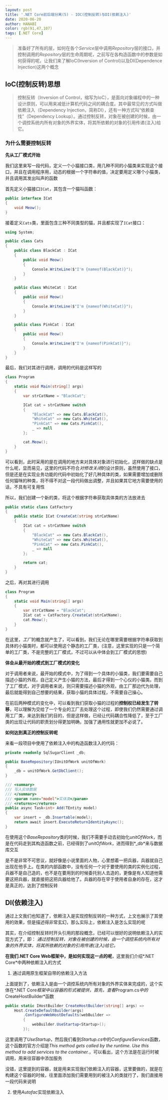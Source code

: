 ```yaml
---
layout: post
title: '.NET Core前后端分离(5) - IOC(控制反转)与DI(依赖注入)'
date: 2020-06-20
author: HANABI
color: rgb(91,47,107)
tags: [.NET Core]
---
```


> 准备好了所有的层，如何在各个*Service*层中调用*Repository*层的接口，并控制调用的*Repository*层的生命周期呢，之前写在各构造函数中的参数是如何获得的呢，让我们来了解IoC(Inversion of Control)以及DI(Dependence Injection)这两个概念

## IoC(控制反转)思想

> 控制反转（Inversion of Control，缩写为IoC），是面向对象编程中的一种设计原则，可以用来减低计算机代码之间的耦合度。其中最常见的方式叫做依赖注入（Dependency Injection，简称DI），还有一种方式叫“依赖查找”（Dependency Lookup）。通过控制反转，对象在被创建的时候，由一个调控系统内所有对象的外界实体，将其所依赖的对象的引用传递(注入)给它。

### 为什么需要控制反转

**先从工厂模式开始**

我们这里来写一段代码，定义一个小猫接口类，用几种不同的小猫类来实现这个接口，并且在调用程序用，动态的根据一个字符串的值，决定要用定义哪个小猫类，并且调用其发出叫声的函数

首先定义小猫接口`ICat`，其包含一个猫叫函数：

```c#
public interface ICat
{
    void Meow();
}
```

接着定义`Cats`类，里面包含三种不同类型的猫，并且都实现了`ICat`接口：

```c#
using System;

public class Cats
{
    public class BlackCat : ICat
    {
        public void Meow()
        {
            Console.WriteLine($"I'm {nameof(BlackCat)}");
        }
    }

    public class WhiteCat : ICat
    {
        public void Meow()
        {
            Console.WriteLine($"I'm {nameof(WhiteCat)}");
        }
    }

    public class PinkCat : ICat
    {
        public void Meow()
        {
            Console.WriteLine($"I'm {nameof(PinkCat)}");
        }
    }
}
```

最后，我们对其进行调用，调用的代码是这样写的

```c#
class Program
{
    static void Main(string[] args)
    {
        var strCatName = "BlackCat";

        ICat cat = strCatName switch
        {
            "BlackCat" => new Cats.BlackCat(),
            "WhiteCat" => new Cats.WhiteCat(),
            "PinkCat" => new Cats.PinkCat(),
            _ => null
        };

        cat.Meow();
    }
}
```

可以看到，此时采用的是在调用的地方来对具体对象进行初始化，这样做的缺点是什么呢，显而易见，这里的代码不符合*对修改关闭*的设计原则，虽然使用了接口，但是还是在实现业务功能的代码中初始化了好几种具体的类，如果需要增加或删除任何猫咪的种类，将不得不对这一段代码做出调整，并且如果其它地方需要使用的话，不具有可复用性

所以，我们创建一个新的类，将这个根据字符串获取具体类的方法放进去

```c#
public static class CatFactory
{
    public static ICat CreateCat(string strCatName)
    {
        ICat cat = strCatName switch
        {
            "BlackCat" => new Cats.BlackCat(),
            "WhiteCat" => new Cats.WhiteCat(),
            "PinkCat" => new Cats.PinkCat(),
            _ => null
        };

        return cat;
    }
}
```

之后，再对其进行调用

```c#
class Program
{
    static void Main(string[] args)
    {
        var strCatName = "BlackCat";
        ICat cat = CatFactory.CreateCat(strCatName); 
        cat.Meow();
    }
}
```

在这里，*工厂*的概念就产生了，可以看到，我们无论在哪里需要根据字符串获取到具体的小猫类时，都可以使用这个静态的工厂类，(注意，这里实现的只是一个简单的工厂类，不是完整的工厂模式，不过可以从中体会到工厂模式的思想)

**体会从最开始的模式到工厂模式的变化**

对于调用者来说，最开始的模式中，为了得到一个具体的小猫类，我们要需要自己描述小猫的外观，自己定义产生小猫的方法，最后才得到一个心仪的小猫类。而到了工厂模式，对于调用者来说，则只需要描述小猫的外观，由工厂那边代为处理，最后就能得到自己想要的结果，获取小猫的具体过程，不需要自己操心。

在前后两种模式的变化中，可以看到我们获取小猫的过程的**控制权已经发生了转移**，可以理解为交给了一个专业的工厂去处理这个过程，即使我们仍然需要通过调用工厂类，来达到我们的目的，但是这样做，已经让代码耦合性降低了，至于工厂类的出现让代码的职责划分得更加明确，加强了通用性就更加不必说了。

**如何达到真正的控制反转呢**

来看一段项目中使用了依赖注入中的构造函数注入的代码：

```c#
private readonly SqlSugarClient _db;

public BaseRepository(IUnitOfWork unitOfWork)
{
    _db = unitOfWork.GetDbClient();
}

/// <summary>
/// 写入实体数据
/// </summary>
/// <param name="model">实体类</param>
/// <returns></returns>
public async Task<int> Add(TEntity model)
{
    var insert = _db.Insertable(model);
    return await insert.ExecuteReturnIdentityAsync();
}
```

在使用这个*BaseRepository*类的时候，我们不需要手动去初始化*unitOfWork*，而是在代码走到其构造函数之前，已经得到了*unitOfWork*，进而得到*_db*来与数据库交互

是不是非常不可思议，就好像是小说里面的人物，心里想着一把兵器，兵器就自己出现在他手上。在类的内部函数中，没有任何一个对于要使用的类的实例化过程，兵器不是自己造的，也不是在要用到的时候委托别人去造的，更像是有人知道他需要这把兵器，就直接把这把兵器给他了。兵器的存在早于使用者自身的存在，这才是真正的，达到了控制反转

## DI(依赖注入)

通过上文我们也知道了，依赖注入是实现控制反转的一种方式，上文也展示了其使用的效果，但是描述得非常玄幻，那么实际上，依赖注入是怎么实现的呢

其实，在介绍控制反转时开头引用的那段概念，已经可以很好的说明依赖注入的实现方式了，即：
*通过控制反转，对象在被创建的时候，由一个调控系统内所有对象的外界实体，将其所依赖的对象的引用传递(注入)给它。*

**在我们.NET Core Web框架中，是如何实现这一点的呢**，这里我们介绍*.NET Core*中两种依赖注入的方式

1.	通过调用原生框架自带的依赖注入方法

上面提到了，依赖注入是由一个调控系统内所有对象的外界实体来完成的，这个实体在*.NET Core*框架中以容器的形式被提供，首先，查看*Program.cs*中的*CreateHostBuilder*函数

```c#
public static IHostBuilder CreateHostBuilder(string[] args) =>
    Host.CreateDefaultBuilder(args)
        .ConfigureWebHostDefaults(webBuilder =>
        {
            webBuilder.UseStartup<Startup>();
        });
```

这里调用了*UseStartup*，然后我们看到*Startup.cs*中的*ConfigureServices*函数，这个函数的官方介绍是*This method gets called by the runtime. Use this method to add services to the container.*，可以看出，这个方法是在运行时被调用，用来往容器中添加服务

没错，这里提到的容器，就是用来实现我们依赖注入的容器，这里要做的，就是在构建这个容器的时候，往里面添加我们需要用到的被注入的类就行了，我们直接用一段代码来说明

2.	使用*Autofac*实现依赖注入
